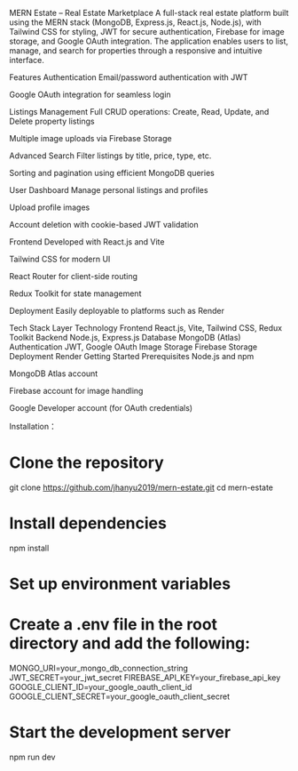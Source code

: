 MERN Estate – Real Estate Marketplace
A full-stack real estate platform built using the MERN stack (MongoDB, Express.js, React.js, Node.js), with Tailwind CSS for styling, JWT for secure authentication, Firebase for image storage, and Google OAuth integration. The application enables users to list, manage, and search for properties through a responsive and intuitive interface.

Features
Authentication
Email/password authentication with JWT

Google OAuth integration for seamless login

Listings Management
Full CRUD operations: Create, Read, Update, and Delete property listings

Multiple image uploads via Firebase Storage

Advanced Search
Filter listings by title, price, type, etc.

Sorting and pagination using efficient MongoDB queries

User Dashboard
Manage personal listings and profiles

Upload profile images

Account deletion with cookie-based JWT validation

Frontend
Developed with React.js and Vite

Tailwind CSS for modern UI

React Router for client-side routing

Redux Toolkit for state management

Deployment
Easily deployable to platforms such as Render

Tech Stack
Layer	Technology
Frontend	React.js, Vite, Tailwind CSS, Redux Toolkit
Backend	Node.js, Express.js
Database	MongoDB (Atlas)
Authentication	JWT, Google OAuth
Image Storage	Firebase Storage
Deployment	Render
Getting Started
Prerequisites
Node.js and npm

MongoDB Atlas account

Firebase account for image handling

Google Developer account (for OAuth credentials)

Installation：
# Clone the repository
git clone https://github.com/jhanyu2019/mern-estate.git
cd mern-estate

# Install dependencies
npm install

# Set up environment variables
# Create a .env file in the root directory and add the following:
MONGO_URI=your_mongo_db_connection_string
JWT_SECRET=your_jwt_secret
FIREBASE_API_KEY=your_firebase_api_key
GOOGLE_CLIENT_ID=your_google_oauth_client_id
GOOGLE_CLIENT_SECRET=your_google_oauth_client_secret

# Start the development server
npm run dev